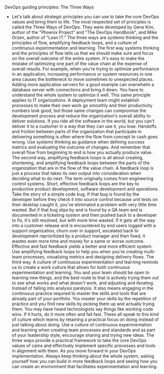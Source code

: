 DevOps guiding principles: The Three Ways
- Let's talk about strategic principles you can use to take the core DevOps values and bring them to life. The most respected set of principles is called the Three Ways of DevOps. They were developed by Gene Kim, author of the "Phoenix Project" and "The DevOps Handbook", and Mike Orzen, author of "Lean IT." The three ways are systems thinking and the principles of flow, amplifying feedback loops, and a culture of continuous experimentation and learning. The first way systems thinking and the principles of flow tells us that we should make sure and focus on the overall outcome of the entire system. It's easy to make the mistake of optimizing one part of the value chain at the expense of overall results. For example, when you're trying to optimize performance in an application, increasing performance or system resources in one area causes the bottleneck to move sometimes to unexpected places. Adding more application servers for a good example can overwhelm a database server with connections and bring it down. You have to understand the whole system to optimize it well. This same principle applies to IT organizations. A deployment team might establish processes to make their own work go smoothly and their productivity numbers look good, but those same changes can compromise the development process and reduce the organization's overall ability to deliver solutions. If you ride all the software in the world, but you can't deliver it to a customer in a way that they can use it, you lose. Handoffs and friction between parts of the organization that participate in delivering something is often where the flow from concept to cash goes wrong. Use systems thinking as guidance when defining success metrics and evaluating the outcome of changes. And remember that overall flow from beginning to end is how you actually produce value. The second way, amplifying feedback loops is all about creating, shortening, and amplifying feedback loops between the parts of the organization that are in the flow of the value chain. A feedback loop is just a process that takes its own output into consideration when deciding what to do next. The term originally comes from engineering control systems. Short, effective feedback loops are the key to productive product development, software development and operations. Take the story of a simple code bug. If that bug is found by the developer before they check it into source control because unit tests on their desktop caught it, you've eliminated a problem with very little time wasted. But if that bug slips by and is found by a QA team and is documented in a ticketing system and then pushed back to a developer to fix, it's still resolved, but with more time wasted. If it gets all the way into a customer release and is encountered by end users logged with a support organization, churn over in support, escalated back to development reprioritized by a product manager and then fixed, it wastes even more time and money for a same or worse outcome. Effective and fast feedback yields a better and more efficient system. Use amplifying feedback loops to help you when you're creating multi-team processes, visualizing metrics and designing delivery flows. The third way. A culture of continuous experimentation and learning reminds us to create a work culture that allows for both continuous experimentation and learning. You and your team should be open to learning new things, and the best route to that is actively trying them out to see what works and what doesn't work, and adjusting and iterating. Instead of falling into analysis paralysis. It also means engaging in the continuous practice required to master the skills and tools that are already part of your portfolio. You master your skills by the repetition of practice and you find new skills by picking them up and actually trying them. You may have heard technologists say things like working code wins. If it hurts, do it more often and fail fast. These all speak to this kind of culture which learns by retaining a practical focus on doing instead of just talking about doing. Use a culture of continuous experimentation and learning when creating team processes and standards and as part of your leadership style, encourage sharing and trying new ideas. The three ways provide a practical framework to take the core DevOps values of cams and effectively implement specific processes and tools in alignment with them. As you move forward in your DevOps implementation. Always keep thinking about the whole system, asking yourself how you can build in more feedback loops and seeing how you can create an environment that facilitates experimentation and learning.